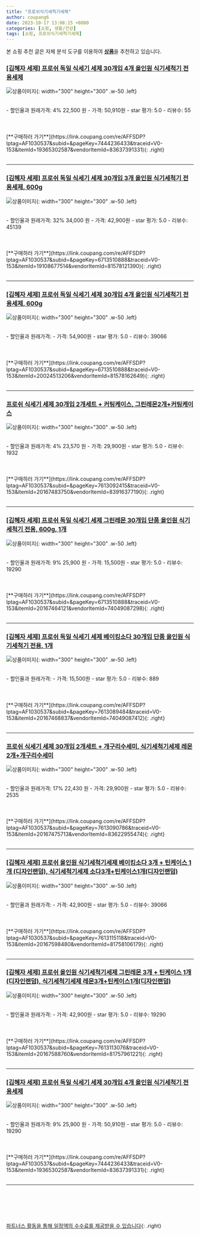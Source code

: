 ```yaml
---
title: "프로쉬식기세척기세제"
author: coupang6
date: 2023-10-17 13:08:15 +0800
categories: [쇼핑, 생활/건강]
tags: [쇼핑, 프로쉬식기세척기세제]
---
```


본 쇼핑 추천 글은 자체 분석 도구를 이용하여 [**상품**](https://link.coupang.com/a/bao1ui)을 추천하고 있습니다.

### [[김혜자 세제] 프로쉬 독일 식세기 세제 30개입 4개 올인원 식기세척기 전용세제](https://link.coupang.com/re/AFFSDP?lptag=AF1030537&subid=&pageKey=7444236433&traceid=V0-153&itemId=19365302587&vendorItemId=83637391331)

![상품이미지](https://thumbnail9.coupangcdn.com/thumbnails/remote/230x230ex/image/vendor_inventory/02f4/e0a3ebc813edf62ab760bad9eb9b6e497abea9c28f64ccdb3a414c52ec95.jpg){: width="300" height="300" .w-50 .left}


<br>
- 할인율과 원래가격: 4%  22,500   원
- 가격: 50,910원
- star 평가: 5.0
- 리뷰수: 55
<br>
<br>
<br>
<br>
[**구매하러 가기**](https://link.coupang.com/re/AFFSDP?lptag=AF1030537&subid=&pageKey=7444236433&traceid=V0-153&itemId=19365302587&vendorItemId=83637391331){: .right}
<br>
<br>

---

### [[김혜자 세제] 프로쉬 독일 식세기 세제 30개입 3개 올인원 식기세척기 전용세제, 600g](https://link.coupang.com/re/AFFSDP?lptag=AF1030537&subid=&pageKey=6713510888&traceid=V0-153&itemId=19108677514&vendorItemId=81578121390)

![상품이미지](https://thumbnail8.coupangcdn.com/thumbnails/remote/230x230ex/image/vendor_inventory/3b5b/f9183f7f00ed559ba7b29a12b7c6a73566c355cb5be550d78858e31e70fc.jpg){: width="300" height="300" .w-50 .left}


<br>
- 할인율과 원래가격: 32%  34,000   원
- 가격: 42,900원
- star 평가: 5.0
- 리뷰수: 45139
<br>
<br>
<br>
<br>
[**구매하러 가기**](https://link.coupang.com/re/AFFSDP?lptag=AF1030537&subid=&pageKey=6713510888&traceid=V0-153&itemId=19108677514&vendorItemId=81578121390){: .right}
<br>
<br>

---

### [[김혜자 세제] 프로쉬 독일 식세기 세제 30개입 4개 올인원 식기세척기 전용세제, 600g](https://link.coupang.com/re/AFFSDP?lptag=AF1030537&subid=&pageKey=6713510888&traceid=V0-153&itemId=20024513206&vendorItemId=81578162649)

![상품이미지](https://thumbnail10.coupangcdn.com/thumbnails/remote/230x230ex/image/vendor_inventory/6bec/3fff8eb9e0712db7350fd91c3b01d10e9f47dabc1a42152aa96f9f6643cf.jpg){: width="300" height="300" .w-50 .left}


<br>
- 할인율과 원래가격: 
- 가격: 54,900원
- star 평가: 5.0
- 리뷰수: 39066
<br>
<br>
<br>
<br>
[**구매하러 가기**](https://link.coupang.com/re/AFFSDP?lptag=AF1030537&subid=&pageKey=6713510888&traceid=V0-153&itemId=20024513206&vendorItemId=81578162649){: .right}
<br>
<br>

---

### [프로쉬 식세기 세제 30개입 2개세트 + 커팅케이스, 그린레몬2개+커팅케이스](https://link.coupang.com/re/AFFSDP?lptag=AF1030537&subid=&pageKey=7613092415&traceid=V0-153&itemId=20167483750&vendorItemId=83916377190)

![상품이미지](https://thumbnail9.coupangcdn.com/thumbnails/remote/230x230ex/image/vendor_inventory/3f97/2f6825d51686217a616a9d5875c69c6e48484b63609a1911a1b6a96cb68a.jpg){: width="300" height="300" .w-50 .left}


<br>
- 할인율과 원래가격: 4%  23,570   원
- 가격: 29,900원
- star 평가: 5.0
- 리뷰수: 1932
<br>
<br>
<br>
<br>
[**구매하러 가기**](https://link.coupang.com/re/AFFSDP?lptag=AF1030537&subid=&pageKey=7613092415&traceid=V0-153&itemId=20167483750&vendorItemId=83916377190){: .right}
<br>
<br>

---

### [[김혜자 세제] 프로쉬 독일 식세기 세제 그린레몬 30개입 단품 올인원 식기세척기 전용, 600g, 1개](https://link.coupang.com/re/AFFSDP?lptag=AF1030537&subid=&pageKey=6713510888&traceid=V0-153&itemId=20167464121&vendorItemId=74049087298)

![상품이미지](https://thumbnail7.coupangcdn.com/thumbnails/remote/230x230ex/image/vendor_inventory/35f2/a9ff3b795ffc492b1939043f3bc49f63bdad329ca81eba26a9a279c5b707.jpg){: width="300" height="300" .w-50 .left}


<br>
- 할인율과 원래가격: 9%  25,900   원
- 가격: 15,500원
- star 평가: 5.0
- 리뷰수: 19290
<br>
<br>
<br>
<br>
[**구매하러 가기**](https://link.coupang.com/re/AFFSDP?lptag=AF1030537&subid=&pageKey=6713510888&traceid=V0-153&itemId=20167464121&vendorItemId=74049087298){: .right}
<br>
<br>

---

### [[김혜자 세제] 프로쉬 독일 식세기 세제 베이킹소다 30개입 단품 올인원 식기세척기 전용, 1개](https://link.coupang.com/re/AFFSDP?lptag=AF1030537&subid=&pageKey=7613089484&traceid=V0-153&itemId=20167468837&vendorItemId=74049087412)

![상품이미지](https://thumbnail7.coupangcdn.com/thumbnails/remote/230x230ex/image/vendor_inventory/3e95/cf8dcd5e21ba2293cae8367847f820eb5a451cb13bc534996c8671cd96de.png){: width="300" height="300" .w-50 .left}


<br>
- 할인율과 원래가격: 
- 가격: 15,500원
- star 평가: 5.0
- 리뷰수: 889
<br>
<br>
<br>
<br>
[**구매하러 가기**](https://link.coupang.com/re/AFFSDP?lptag=AF1030537&subid=&pageKey=7613089484&traceid=V0-153&itemId=20167468837&vendorItemId=74049087412){: .right}
<br>
<br>

---

### [프로쉬 식세기 세제 30개입 2개세트 + 개구리수세미, 식기세척기세제 레몬2개+개구리수세미](https://link.coupang.com/re/AFFSDP?lptag=AF1030537&subid=&pageKey=7613090786&traceid=V0-153&itemId=20167475713&vendorItemId=83622955474)

![상품이미지](https://thumbnail7.coupangcdn.com/thumbnails/remote/230x230ex/image/vendor_inventory/eafa/df436c52618bb839d936ea466ddb4a9e348972ac680dfdba7d29550fb78c.jpg){: width="300" height="300" .w-50 .left}


<br>
- 할인율과 원래가격: 17%  22,430   원
- 가격: 29,900원
- star 평가: 5.0
- 리뷰수: 2535
<br>
<br>
<br>
<br>
[**구매하러 가기**](https://link.coupang.com/re/AFFSDP?lptag=AF1030537&subid=&pageKey=7613090786&traceid=V0-153&itemId=20167475713&vendorItemId=83622955474){: .right}
<br>
<br>

---

### [[김혜자 세제] 프로쉬 올인원 식기세척기세제 베이킹소다 3개 + 틴케이스 1개 (디자인랜덤), 식기세척기세제 소다3개+틴케이스1개(디자인랜덤)](https://link.coupang.com/re/AFFSDP?lptag=AF1030537&subid=&pageKey=7613115118&traceid=V0-153&itemId=20167598480&vendorItemId=81758106179)

![상품이미지](https://thumbnail9.coupangcdn.com/thumbnails/remote/230x230ex/image/vendor_inventory/b835/fc2a892ba526b0a629d2e81e61711efcd39d5eda33f827860c905bd97087.jpg){: width="300" height="300" .w-50 .left}


<br>
- 할인율과 원래가격: 
- 가격: 42,900원
- star 평가: 5.0
- 리뷰수: 39066
<br>
<br>
<br>
<br>
[**구매하러 가기**](https://link.coupang.com/re/AFFSDP?lptag=AF1030537&subid=&pageKey=7613115118&traceid=V0-153&itemId=20167598480&vendorItemId=81758106179){: .right}
<br>
<br>

---

### [[김혜자 세제] 프로쉬 올인원 식기세척기세제 그린레몬 3개 + 틴케이스 1개 (디자인랜덤), 식기세척기세제 레몬3개+틴케이스1개(디자인랜덤)](https://link.coupang.com/re/AFFSDP?lptag=AF1030537&subid=&pageKey=7613113076&traceid=V0-153&itemId=20167588760&vendorItemId=81757961221)

![상품이미지](https://thumbnail8.coupangcdn.com/thumbnails/remote/230x230ex/image/vendor_inventory/1ec1/f032db650b61437eebcc5ef84fab2067f14633ba963d4f1cb4a8ead60547.jpg){: width="300" height="300" .w-50 .left}


<br>
- 할인율과 원래가격: 
- 가격: 42,900원
- star 평가: 5.0
- 리뷰수: 19290
<br>
<br>
<br>
<br>
[**구매하러 가기**](https://link.coupang.com/re/AFFSDP?lptag=AF1030537&subid=&pageKey=7613113076&traceid=V0-153&itemId=20167588760&vendorItemId=81757961221){: .right}
<br>
<br>

---

### [[김혜자 세제] 프로쉬 독일 식세기 세제 30개입 4개 올인원 식기세척기 전용세제](https://link.coupang.com/re/AFFSDP?lptag=AF1030537&subid=&pageKey=7444236433&traceid=V0-153&itemId=19365302587&vendorItemId=83637391331)

![상품이미지](https://thumbnail9.coupangcdn.com/thumbnails/remote/230x230ex/image/vendor_inventory/02f4/e0a3ebc813edf62ab760bad9eb9b6e497abea9c28f64ccdb3a414c52ec95.jpg){: width="300" height="300" .w-50 .left}


<br>
- 할인율과 원래가격: 9%  25,900   원
- 가격: 50,910원
- star 평가: 5.0
- 리뷰수: 19290
<br>
<br>
<br>
<br>
[**구매하러 가기**](https://link.coupang.com/re/AFFSDP?lptag=AF1030537&subid=&pageKey=7444236433&traceid=V0-153&itemId=19365302587&vendorItemId=83637391331){: .right}
<br>
<br>

---
<br><br><br><br><br> [파트너스 활동을 통해 일정액의 수수료를 제공받을 수 있습니다](https://link.coupang.com/a/bao1ui){: .right}